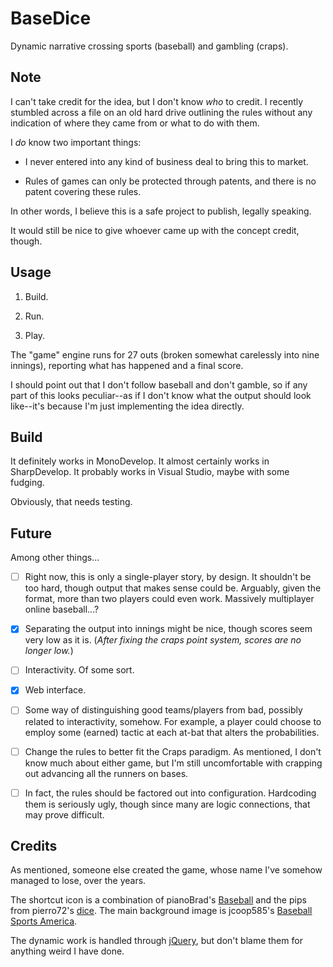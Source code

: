 BaseDice
========

Dynamic narrative crossing sports (baseball) and gambling (craps).

Note
----

I can't take credit for the idea, but I don't know _who_ to credit.  I recently stumbled across a file on an old hard drive outlining the rules without any indication of where they came from or what to do with them.

I _do_ know two important things:

 - I never entered into any kind of business deal to bring this to market.

 - Rules of games can only be protected through patents, and there is no patent covering these rules.

In other words, I believe this is a safe project to publish, legally speaking.

It would still be nice to give whoever came up with the concept credit, though.

Usage
-----

 1. Build.

 2. Run.

 3. Play.

The "game" engine runs for 27 outs (broken somewhat carelessly into nine innings), reporting what has happened and a final score.

I should point out that I don't follow baseball and don't gamble, so if any part of this looks peculiar--as if I don't know what the output should look like--it's because I'm just implementing the idea directly.

Build
-----

It definitely works in MonoDevelop. It almost certainly works in SharpDevelop. It probably works in Visual Studio, maybe with some fudging.

Obviously, that needs testing.

Future
------

Among other things...

 - [ ] Right now, this is only a single-player story, by design.  It shouldn't be too hard, though output that makes sense could be.  Arguably, given the format, more than two players could even work.  Massively multiplayer online baseball...?

 - [X] Separating the output into innings might be nice, though scores seem very low as it is.  (_After fixing the craps point system, scores are no longer low._)

 - [ ] Interactivity.  Of some sort.

 - [X] Web interface.

 - [ ] Some way of distinguishing good teams/players from bad, possibly related to interactivity, somehow.  For example, a player could choose to employ some (earned) tactic at each at-bat that alters the probabilities.

 - [ ] Change the rules to better fit the Craps paradigm.  As mentioned, I don't know much about either game, but I'm still uncomfortable with crapping out advancing all the runners on bases.

 - [ ] In fact, the rules should be factored out into configuration.  Hardcoding them is seriously ugly, though since many are logic connections, that may prove difficult.

Credits
-------

As mentioned, someone else created the game, whose name I've somehow managed to lose, over the years.

The shortcut icon is a combination of pianoBrad's [Baseball](https://openclipart.org/detail/75919/baseball-by-pianobrad) and the pips from pierro72's [dice](https://openclipart.org/detail/181176/dice-by-pierro72-181176).  The main background image is jcoop585's [Baseball Sports America](http://pixabay.com/en/baseball-sports-america-192400/).

The dynamic work is handled through [jQuery](https://jquery.com/), but don't blame them for anything weird I have done.
